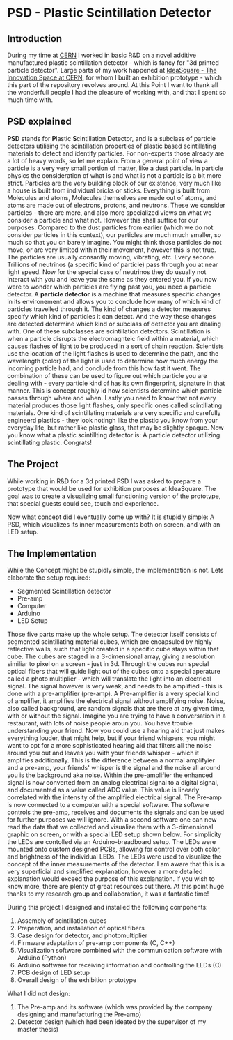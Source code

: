 # PSD - Plastic Scintillation Detector
## Introduction
During my time at [CERN](https://home.cern/about) I worked in basic R&D on a novel additive manufactured plastic scintillation detector - which is fancy for "3d printed particle detector". Large parts of my work happened at [IdeaSquare - The Innovation Space at CERN](https://ideasquare.cern/), for whom I built an exhibition prototype - which this part of the repository revolves around. 
At this Point I want to thank all the wonderfull people I had the pleasure of working with, and that I spent so much time with.

## PSD explained
**PSD** stands for **P**lastic **S**cintillation **D**etector, and is a subclass of particle detectors utilising the scintillation properties of plastic based scintillating materials to detect and identify particles. For non-experts those already are a lot of heavy words, so let me explain.
From a general point of view a particle is a very very small portion of matter, like a dust particle. In particle physics the consideration of what is and what is not a particle is a bit more strict. Particles are the very building block of our existence, very much like a house is built from individual bricks or sticks. Everything is built from Molecules and atoms, Molecules themselves are made out of atoms, and atoms are made out of electrons, protons, and neutrons. These we consider particles - there are more, and also more specialized views on what we consider a particle and what not. However this shall suffice for our purposes. 
Compared to the dust particles from earlier (which we do not consider particles in this context), our particles are much much smaller, so much so that you cn barely imagine. You might think those particles do not move, or are very limited within their movement, however this is not true. The particles are usually consantly moving, vibrating, etc. Every secone Trillions of neutrinos (a specific kind of particle) pass through you at near light speed. Now for the special case of neutrinos they do usually not interact with you and leave you the same as they entered you. If you now were to wonder which particles are flying past you, you need a particle detector. A **particle detector** is a machine that measures specific changes in its environement and allows you to conclude how many of which kind of particles travelled through it.
The kind of changes a detector measures specify which kind of particles it can detect. And the way these changes are detected determine which kind or subclass of detector you are dealing with.
One of these subclasses are scintillation detectors. Scintillation is when a particle disrupts the electromagnteic field within a material, which causes flashes of light to be produced in a sort of chain reaction. Scientists use the location of the light flashes is used to determine the path, and the wavelength (color) of the light is used to determine how much energy the incoming particle had, and conclude from this how fast it went. The combination of these can be used to figure out which particle you are dealing with - every particle kind of has its own fingerprint, signature in that manner. This is concept roughly id how scientists determine which particle passes through where and when.
Lastly you need to know that not every material produces those light flashes, only specific ones called scintillating materials. One kind of scintillating materials are very specific and carefully engineerd plastics - they look notingh like the plastic you know from your everyday life, but rather like plastic glass, that may be slightly opaque.
Now you know what a plastic scintillting detector is: A particle detector utilizing scintillating plastic. Congrats!

## The Project
While working in R&D for a 3d printed PSD I was asked to prepare a prototype that would be used for exhibition purposes at IdeaSquare. The goal was to create a visualizing small functioning version of the prototype, that special guests could see, touch and experience.

Now what concept did I eventually come up with?
It is stupidly simple: A PSD, which visualizes its inner measurements both on screen, and with an LED setup.

## The Implementation
While the Concept might be stupidly simple, the implementation is not. 
Lets elaborate the setup required:
- Segmented Scintillation detector
- Pre-amp
- Computer
- Arduino
- LED Setup

Those five parts make up the whole setup. The detector itself consists of segmented scintillating material cubes, which are encapsuled by highly reflective walls, such that light created in a specific cube stays within that cube. The cubes are staged in a 3-dimensional array, giving a resolution similiar to pixel on a screen - just in 3d. Through the cubes run special optical fibers that will guide light out of the cubes onto a special aperature called a photo multiplier - which will translate the light into an electrical signal. The signal however is very weak, and needs to be amplified - this is done with a pre-amplifier (pre-amp). 
A Pre-amplifier is a very special kind of amplifier, it amplifies the electrical signal without amplifying noise. Noise, also called background, are random signals that are there at any given time, with or without the signal. Imagine you are trying to have a conversation in a restaurant, with lots of noise people aroun you. You have trouble understanding your friend. Now you could use a hearing aid that just makes everything louder, that might help, but if your friend whispers, you might want to opt for a more sophisticated hearing aid that filters all the noise around you out and leaves you with your friends whisper - which it amplifies additionally. This is the difference between a normal amplifyier and a pre-amp, your friends' whisper is the signal and the noise all around you is the background aka noise.
Within the pre-amplifier the enhanced signal is now converted from an analog electrical signal to a digital signal, and documented as a value called ADC value. This value is linearly correlated with the intensity of the amplified electrical signal.
The Pre-amp is now connected to a computer with a special software. The software controls the pre-amp, receives and documents the signals and can be used for further purposes we will ignore.
With a second software one can now read the data that we collected and visualize them with a 3-dimensional graphic on screen, or with a special LED setup shown below. For simplicity the LEDs are contolled via an Arduino-breadboard setup. The LEDs were mounted onto custom designed PCBs, allowing for control over both color, and brightness of the individual LEDs. The LEDs were used to visualize the concept of the inner measurements of the detector.
I am aware that this is a very superficial and simplified explanation, however a more detailed explanation would exceed the purpose of this explanation. If you wish to know more, there are plenty of great resources out there.
At this point huge thanks to my research group and collaboration, it was a fantastic time!

During this project I designed and installed the following components:
1. Assembly of scintillation cubes
2. Preperation, and installation of optical fibers
3. Case design for detector, and photomultiplier
4. Firmware adaptation of pre-amp components (C, C++)
5. Visualization software combined with the communication software with Arduino (Python)
6. Arduino software for receiving information and controlling the LEDs (C)
7. PCB design of LED setup
8. Overall design of the exhibition prototype

What I did not design:
1. The Pre-amp and its software (which was provided by the company designing and manufacturing the Pre-amp)
2. Detector design (which had been ideated by the supervisor of my master thesis)

